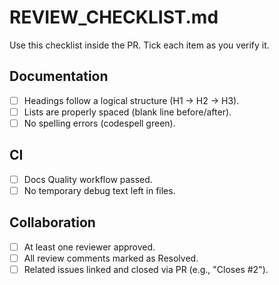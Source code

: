 # REVIEW_CHECKLIST.md

Use this checklist inside the PR. Tick each item as you verify it.

## Documentation
- [ ] Headings follow a logical structure (H1 → H2 → H3).
- [ ] Lists are properly spaced (blank line before/after).
- [ ] No spelling errors (codespell green).

## CI
- [ ] Docs Quality workflow passed.
- [ ] No temporary debug text left in files.

## Collaboration
- [ ] At least one reviewer approved.
- [ ] All review comments marked as Resolved.
- [ ] Related issues linked and closed via PR (e.g., "Closes #2").
